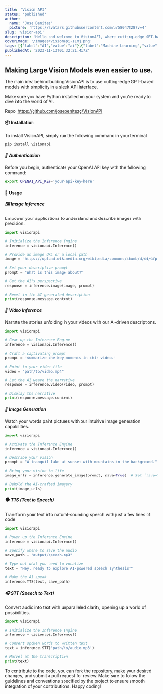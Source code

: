 ```yaml
---
title: 'Vision API'
status: 'published'
author:
  name: 'Jose Benitez'
  picture: 'https://avatars.githubusercontent.com/u/58047828?v=4'
slug: 'vision-api'
description: 'Hello and welcome to VisionAPI, where cutting-edge GPT-based models meet simplicity in a sleek API interface. The mission is to harness the power of AI to work with images, videos, and audio to create Apps faster than ever.'
coverImage: '/images/visionapi-I1Mj.png'
tags: [{"label":"AI","value":"ai"},{"label":"Machine Learning","value":"machineLearning"},{"label":"LLM","value":"llm"},{"label":"Computer Vision","value":"computerVision"}]
publishedAt: '2023-11-13T01:32:21.417Z'
---
```


## Making Large Vision Models even easier to use.

The main idea behind bulding VisionAPI is to use cutting-edge GPT-based models with simplicity in a sleek API interface.

Make sure you have Python installed on your system and you're ready to dive into the world of AI.

Repo: https://github.com/josebenitezg/VisionAPI

#### 📦 Installation

To install VisionAPI, simply run the following command in your terminal:

```bash
pip install visionapi
```

##### 🔑 Authentication

Before you begin, authenticate your OpenAI API key with the following command:

```bash
export OPENAI_API_KEY='your-api-key-here'
```

#### 🔩 Usage

##### 🖼️ Image Inference

Empower your applications to understand and describe images with precision.

```python
import visionapi

# Initialize the Inference Engine
inference = visionapi.Inference()

# Provide an image URL or a local path
image = "https://upload.wikimedia.org/wikipedia/commons/thumb/d/dd/Gfp-wisconsin-madison-the-nature-boardwalk.jpg/2560px-Gfp-wisconsin-madison-the-nature-boardwalk.jpg"

# Set your descriptive prompt
prompt = "What is this image about?"

# Get the AI's perspective
response = inference.image(image, prompt)

# Revel in the AI-generated description
print(response.message.content)
```

##### 🎥 Video Inference

Narrate the stories unfolding in your videos with our AI-driven descriptions.

```python
import visionapi

# Gear up the Inference Engine
inference = visionapi.Inference()

# Craft a captivating prompt
prompt = "Summarize the key moments in this video."

# Point to your video file
video = "path/to/video.mp4"

# Let the AI weave the narrative
response = inference.video(video, prompt)

# Display the narrative
print(response.message.content)
```

##### 🎨 Image Generation

Watch your words paint pictures with our intuitive image generation capabilities.

```python
import visionapi

# Activate the Inference Engine
inference = visionapi.Inference()

# Describe your vision
prompt = "A tranquil lake at sunset with mountains in the background."

# Bring your vision to life
image_urls = inference.generate_image(prompt, save=True)  # Set `save=True` to store locally

# Behold the AI-crafted imagery
print(image_urls)
```

##### 🗣️ TTS (Text to Speech)

Transform your text into natural-sounding speech with just a few lines of code.

```python
import visionapi

# Power up the Inference Engine
inference = visionapi.Inference()

# Specify where to save the audio
save_path = "output/speech.mp3"

# Type out what you need to vocalize
text = "Hey, ready to explore AI-powered speech synthesis?"

# Make the AI speak
inference.TTS(text, save_path)
```

##### 🎧 STT (Speech to Text)

Convert audio into text with unparalleled clarity, opening up a world of possibilities.

```python
import visionapi

# Initialize the Inference Engine
inference = visionapi.Inference()

# Convert spoken words to written text
text = inference.STT('path/to/audio.mp3')

# Marvel at the transcription
print(text)
```

To contribute to the code, you can fork the repository, make your desired changes, and submit a pull request for review. Make sure to follow the guidelines and conventions specified by the project to ensure smooth integration of your contributions. Happy coding!